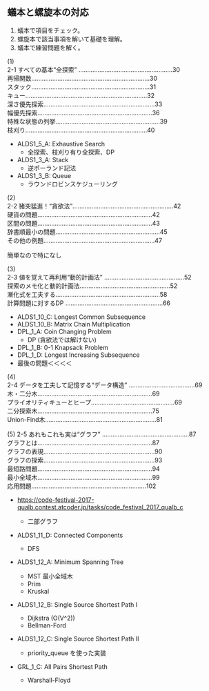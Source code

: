 ## 蟻本と螺旋本の対応
1. 蟻本で項目をチェック。  
2. 螺旋本で該当事項を解いて基礎を理解。
3. 蟻本で練習問題を解く。  

(1)  
2-1 すべての基本“全探索” ‥‥‥‥‥‥‥‥‥‥‥‥‥‥‥‥‥‥‥‥‥‥‥‥‥‥‥30  
再帰関数‥‥‥‥‥‥‥‥‥‥‥‥‥‥‥‥‥‥‥‥‥‥‥‥‥‥‥‥‥‥‥‥‥‥30  
スタック‥‥‥‥‥‥‥‥‥‥‥‥‥‥‥‥‥‥‥‥‥‥‥‥‥‥‥‥‥‥‥‥‥‥31  
キュー‥‥‥‥‥‥‥‥‥‥‥‥‥‥‥‥‥‥‥‥‥‥‥‥‥‥‥‥‥‥‥‥‥‥‥32  
深さ優先探索‥‥‥‥‥‥‥‥‥‥‥‥‥‥‥‥‥‥‥‥‥‥‥‥‥‥‥‥‥‥‥‥33  
幅優先探索‥‥‥‥‥‥‥‥‥‥‥‥‥‥‥‥‥‥‥‥‥‥‥‥‥‥‥‥‥‥‥‥‥36  
特殊な状態の列挙‥‥‥‥‥‥‥‥‥‥‥‥‥‥‥‥‥‥‥‥‥‥‥‥‥‥‥‥‥‥39  
枝刈り‥‥‥‥‥‥‥‥‥‥‥‥‥‥‥‥‥‥‥‥‥‥‥‥‥‥‥‥‥‥‥‥‥‥‥40  

- ALDS1_5_A: Exhaustive Search  
    * 全探索、枝刈り有り全探索、DP
- ALDS1_3_A: Stack 
    * 逆ポーランド記法  
- ALDS1_3_B: Queue  
    * ラウンドロビンスケジューリング  
    
(2)  
2-2 猪突猛進！“貪欲法”‥‥‥‥‥‥‥‥‥‥‥‥‥‥‥‥‥‥‥‥‥‥‥‥‥‥‥‥‥42  
硬貨の問題‥‥‥‥‥‥‥‥‥‥‥‥‥‥‥‥‥‥‥‥‥‥‥‥‥‥‥‥‥‥‥‥‥42  
区間の問題‥‥‥‥‥‥‥‥‥‥‥‥‥‥‥‥‥‥‥‥‥‥‥‥‥‥‥‥‥‥‥‥‥43  
辞書順最小の問題‥‥‥‥‥‥‥‥‥‥‥‥‥‥‥‥‥‥‥‥‥‥‥‥‥‥‥‥‥‥45  
その他の例題‥‥‥‥‥‥‥‥‥‥‥‥‥‥‥‥‥‥‥‥‥‥‥‥‥‥‥‥‥‥‥‥47  

簡単なので特になし  

(3)  
2-3 値を覚えて再利用“動的計画法” ‥‥‥‥‥‥‥‥‥‥‥‥‥‥‥‥‥‥‥‥‥‥‥52  
探索のメモ化と動的計画法‥‥‥‥‥‥‥‥‥‥‥‥‥‥‥‥‥‥‥‥‥‥‥‥‥‥52  
漸化式を工夫する‥‥‥‥‥‥‥‥‥‥‥‥‥‥‥‥‥‥‥‥‥‥‥‥‥‥‥‥‥‥58  
計算問題に対するDP ‥‥‥‥‥‥‥‥‥‥‥‥‥‥‥‥‥‥‥‥‥‥‥‥‥‥‥‥66  

- ALDS1_10_C: Longest Common Subsequence  
- ALDS1_10_B: Matrix Chain Multiplication  
- DPL_1_A: Coin Changing Problem  
    * DP (貪欲法では解けない)
- DPL_1_B: 0-1 Knapsack Problem  
- DPL_1_D: Longest Increasing Subsequence  
- 最後の問題＜＜＜＜

(4)  
2-4 データを工夫して記憶する“データ構造” ‥‥‥‥‥‥‥‥‥‥‥‥‥‥‥‥‥‥‥69  
木・二分木‥‥‥‥‥‥‥‥‥‥‥‥‥‥‥‥‥‥‥‥‥‥‥‥‥‥‥‥‥‥‥‥‥69  
プライオリティキューとヒープ‥‥‥‥‥‥‥‥‥‥‥‥‥‥‥‥‥‥‥‥‥‥‥‥69  
二分探索木‥‥‥‥‥‥‥‥‥‥‥‥‥‥‥‥‥‥‥‥‥‥‥‥‥‥‥‥‥‥‥‥‥75  
Union-Find木‥‥‥‥‥‥‥‥‥‥‥‥‥‥‥‥‥‥‥‥‥‥‥‥‥‥‥‥‥‥‥‥81  

(5)
2-5 あれもこれも実は“グラフ” ‥‥‥‥‥‥‥‥‥‥‥‥‥‥‥‥‥‥‥‥‥‥‥‥‥87  
グラフとは‥‥‥‥‥‥‥‥‥‥‥‥‥‥‥‥‥‥‥‥‥‥‥‥‥‥‥‥‥‥‥‥‥87  
グラフの表現‥‥‥‥‥‥‥‥‥‥‥‥‥‥‥‥‥‥‥‥‥‥‥‥‥‥‥‥‥‥‥‥90  
グラフの探索‥‥‥‥‥‥‥‥‥‥‥‥‥‥‥‥‥‥‥‥‥‥‥‥‥‥‥‥‥‥‥‥93  
最短路問題‥‥‥‥‥‥‥‥‥‥‥‥‥‥‥‥‥‥‥‥‥‥‥‥‥‥‥‥‥‥‥‥‥94  
最小全域木‥‥‥‥‥‥‥‥‥‥‥‥‥‥‥‥‥‥‥‥‥‥‥‥‥‥‥‥‥‥‥‥‥99  
応用問題‥‥‥‥‥‥‥‥‥‥‥‥‥‥‥‥‥‥‥‥‥‥‥‥‥‥‥‥‥‥‥‥‥102  

- https://code-festival-2017-qualb.contest.atcoder.jp/tasks/code_festival_2017_qualb_c
    * 二部グラフ
- ALDS1_11_D: Connected Components  
    * DFS  
- ALDS1_12_A: Minimum Spanning Tree  
    * MST 最小全域木  
    * Prim 
    * Kruskal

- ALDS1_12_B: Single Source Shortest Path I  
    * Dijkstra (O(V^2))  
    * Bellman-Ford  
- ALDS1_12_C: Single Source Shortest Path II  
    * priority_queue を使った実装  
- GRL_1_C: All Pairs Shortest Path  
    * Warshall-Floyd  

